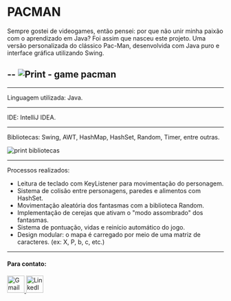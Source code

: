 # PACMAN

Sempre gostei de videogames, então pensei: por que não unir minha paixão com o aprendizado em Java? Foi assim que nasceu este projeto. Uma versão personalizada do clássico Pac-Man, desenvolvida com Java puro e interface gráfica utilizando Swing.

--
![Print - game pacman](https://github.com/user-attachments/assets/3629858a-69b9-407e-847d-51b6b0f1a0c2)
--

<hr>
Linguagem utilizada: Java.
<hr>
IDE: IntelliJ IDEA.
<hr>
Bibliotecas: Swing, AWT, HashMap, HashSet, Random, Timer, entre outras.

![print bibliotecas](https://github.com/user-attachments/assets/ca142efb-d675-4cbb-96b2-4ecf8ea024d2)

<hr>

Processos realizados:
- Leitura de teclado com KeyListener para movimentação do personagem.
- Sistema de colisão entre personagens, paredes e alimentos com HashSet.
- Movimentação aleatória dos fantasmas com a biblioteca Random.
- Implementação de cerejas que ativam o "modo assombrado" dos fantasmas.
- Sistema de pontuação, vidas e reinício automático do jogo.
- Design modular: o mapa é carregado por meio de uma matriz de caracteres. (ex: X, P, b, c, etc.)
<hr>

#### Para contato:
<div> 
  <a href="mailto:jv.timotio@gmail.com" target="_blank">
    <img src="https://ssl.gstatic.com/ui/v1/icons/mail/rfr/gmail.ico" 
       width="40" height="40" alt="Gmail">
</a>
  <a href="https://www.linkedin.com/in/joão-morais-t/" target="_blank">
    <img src="https://t.ctcdn.com.br/ClbNm_AxWl6gDsKOKmnZXzmsIXI=/1080x1080/smart/i490027.jpeg" 
         width="40" height="40" alt="LinkedIn">
